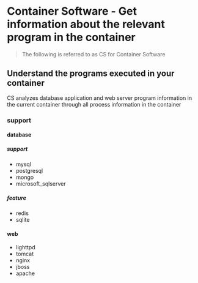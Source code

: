 # Container Software - Get information about the relevant program in the container

> The following is referred to as CS for Container Software

## Understand the programs executed in your container

CS analyzes database application and web server program information in the current container through all process information in the container

### support

#### database

##### support
- mysql 
- postgresql
- mongo
- microsoft_sqlserver


##### feature
- redis
- sqlite

#### web

- lighttpd
- tomcat
- nginx
- jboss
- apache